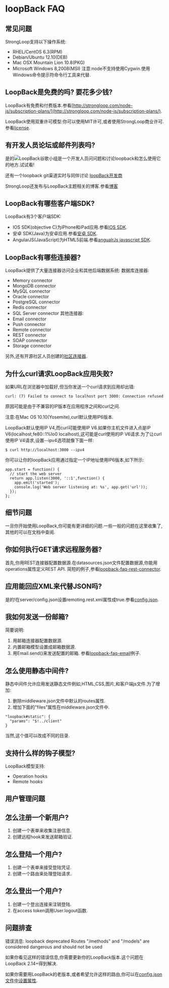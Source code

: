 # loopBack FAQ
## 常见问题
StrongLoop支持以下操作系统:
- RHEL/CentOS 6.3(RPM)
- Debian/Ubuntu 12.10(DEB)
- Mac OSX Mountain Lion 10.8(PKG)
- Microsoft Windows 8,2008(MSI)
注意:node不支持使用Cygwin.使用Windows命令提示符命令行工具来代替.

## LoopBack是免费的吗? 要花多少钱?
LoopBack有免费和付费版本.参看[http://strongloop.com/node-js/subscription-plans/](http://strongloop.com/node-js/subscription-plans/).

LoopBack使用双重许可模型:你可以使用MIT许可,或者使用StrongLoop商业许可.参看[license](https://github.com/strongloop/loopback/blob/master/LICENSE).

## 有开发人员论坛或邮件列表吗?
是的![LoopBack谷歌小组](https://groups.google.com/forum/#!forum/loopbackjs)是一个开发人员问问题和讨论loopback和怎么使用它的地方.试试看!

还有一个loopback git渠道实时与同伴讨论 [loopBack开发商](https://gitter.im/strongloop/loopback)

StrongLoop还发布与LoopBack主题相关的博客.参看[博客](https://docs.strongloop.com/display/LB/Blog+posts)

## LoopBack有哪些客户端SDK?
LoopBack有3个客户端SDK:
- IOS SDK(objective C)为iPhone和iPad应用.参看[IOS SDK](https://docs.strongloop.com/display/LB/iOS+SDK).
- 安卓 SDK(Java)为安卓应用.参看[安卓 SDK](https://docs.strongloop.com/display/LB/Android+SDK).
- AngularJS(JavaScript)为HTML5前端.参看[angualrJs javascript SDK](https://docs.strongloop.com/display/LB/AngularJS+JavaScript+SDK).

## LoopBack有哪些连接器?
LoopBack提供了大量连接器访问企业和其他后端数据系统:
数据库连接器:
- Memory connector
- MongoDB connector
- MySQL connector
- Oracle connector
- PostgreSQL connector
- Redis connector
- SQL Server connector
其他连接器:
- Email connector
- Push connector
- Remote connector
- REST connector
- SOAP connector
- Storage connector

另外,还有开源社区人员创建的[社区连接器](https://docs.strongloop.com/display/LB/Community+connectors).

## 为什么curl请求LoopBack应用失败?
如果URL在浏览器中加载好,但当你发送一个curl请求到应用却出错:
```shell
curl: (7) Failed to connect to localhost port 3000: Connection refused
```
原因可能是由于不兼容的IP版本在应用程序之间和curl之间.

注意:在Mac OS 10.10(Yosemite),curl默认使用IP6版本.

LoopBack默认使用IP V4,而curl可能使用IP V6.如果你主机文件进入点是IP V6(localhost,fe80::1%lo0 localhost),这可能是curl使用的IP V6请求.为了让curl使用IP V4请求,设置--ipv4选项就像下面一样:
```shell
$ curl http://localhost:3000 --ipv4
```
你可以让你的loopBack应用通过指定一个IP地址使用IP6版本,如下所示:
```shell
app.start = function() {
  // start the web server
  return app.listen(3000, '::1',function() {
    app.emit('started');
    console.log('Web server listening at: %s', app.get('url'));
  });
};
```

## 细节问题
一旦你开始使用LoopBack,你可能有更详细的问题.一些一般的问题在这里收集了,其他的可以在文档中查阅.

## 你如何执行GET请求远程服务器?
首先,你用REST连接器配置数据源.在datasources.json文件配置数据源,你能用operations属性定义REST API.
简短的例子,参看[loopback-faq-rest-connector](https://github.com/strongloop/loopback-faq-rest-connector).

## 应用能回应XML来代替JSON吗?
是的!在server/config.json设置remoting.rest.xml属性成true.参看[config.json](https://docs.strongloop.com/display/LB/config.json).

## 我如何发送一份邮箱?
简要说明:
1. 用邮箱连接器配置数据源.
2. 内置邮箱模型设置成邮箱数据源.
3. 用Email.send()来发送配置的邮箱.
参看[loopback-faq-email](https://github.com/strongloop/loopback-faq-email)例子.

## 怎么使用静态中间件?
静态中间件允许应用发送静态文件例如,HTML,CSS,图片,和客户端js文件.为了增加:
1. 删除middleware.json文件中默认的routes属性.
2. 增加下面的"files"属性在middleware.json文件中.
```shell
"loopback#static": {      
  "params": "$!../client"
}
```
当然,这个值可以改成不同的目录.

## 支持什么样的钩子模型?
LoopBack模型支持:
- Operation hooks
- Remote hooks

## 用户管理问题
## 怎么注册一个新用户?
1. 创建一个表单来收集注册信息.
2. 创建远程hook来发送邮箱验证.

## 怎么登陆一个用户?
1. 创建一个表单来接受登陆凭证.
2. 创建一个路由来处理登陆请求.

## 怎么登出一个用户?
1. 创建一个登出连接来注销登陆.
2. 在access token调用User.logout函数.

## 问题排查
错误消息: loopback deprecated Routes "/methods" and "/models" are considered dangerous and should not be used

如果你看见这样的错误信息,你需要更新你的LoopBack版本.这个问题在LoopBack 2.14+得到解决.

如果你需要用LoopBack的老版本,或者希望允许这样的路由,你可以在[config.json文件中设置属性](https://docs.strongloop.com/display/LB/config.json#config.json-Top-levelproperties).